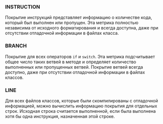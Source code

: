 ### INSTRUCTION
Покрытие инструкций представляет информацию о количестве кода, который был выполнен или пропущен. Эта метрика полностью независима от исходного форматирования и всегда доступна, даже при отсутствии отладочной информации в файлах класса.

### BRANCH
Покрытие для всех операторов `if` и `switch`. Эта метрика подсчитывает общее число таких ветвей в методе и определяет количество выполненных или пропущенных ветвей. Покрытие ветвей всегда доступно, даже при отсутствии отладочной информации в файлах классов. 

### LINE
Для всех файлов классов, которые были скомпилированы с отладочной информацией, можно вычислить информацию покрытия для отдельных строк. Исходная строка считается выполненной, если была выполнена хотя бы одна инструкция, назначенная этой строке.
